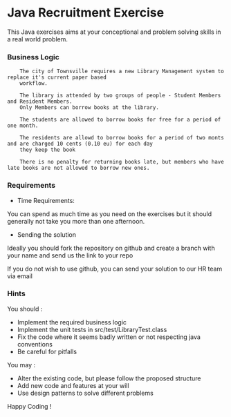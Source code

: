 # Java Recruitment Exercise

This Java exercises aims at your conceptional and problem solving skills in a real world
problem.

### Business Logic

```text
    The city of Townsville requires a new Library Management system to replace it's current paper based
    workflow.
    
    The library is attended by two groups of people - Student Members and Resident Members.
    Only Members can borrow books at the library.
    
    The students are allowed to borrow books for free for a period of one month.
    
    The residents are allowd to borrow books for a period of two monts and are charged 10 cents (0.10 eu) for each day
    they keep the book
    
    There is no penalty for returning books late, but members who have late books are not allowed to borrow new ones.
```

### Requirements

* Time Requirements:

You can spend as much time as you need on the exercises but it should generally not take you more than
one afternoon. 

* Sending the solution

Ideally you should fork the repository on github and create a branch with your name and send us the link to your repo

If you do not wish to use github, you can send your solution to our HR team via email
 

### Hints

You should :

* Implement the required business logic
* Implement the unit tests in src/test/LibraryTest.class
* Fix the code where it seems badly written or not respecting java conventions
* Be careful for pitfalls


You may :

* Alter the existing code, but please follow the proposed structure
* Add new code and features at your will 
* Use design patterns to solve different problems

Happy Coding !